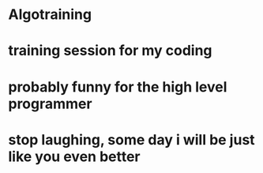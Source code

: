 # Algotraining
# training session for my coding
# probably funny for the high level programmer
# stop laughing, some day i will be just like you even better
